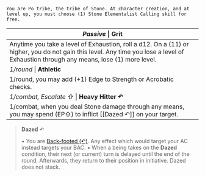	You are Po tribe, the tribe of Stone. At character creation, and at level up, you must choose (1) Stone Elementalist Calling skill for free.

| *Passive* \| **Grit**                                                                                                                                                                |
| ------------------------------------------------------------------------------------------------------------------------------------------------------------------------------------ |
| Anytime you take a level of Exhaustion, roll a d12. On a (11) or higher, you do not gain this level. Any time you lose a level of Exhaustion through any means, lose (1) more level. |
| *1/round* \| **Athletic**                                                                                                                                                            |
| 1/round, you may add (+1) Edge to Strength or Acrobatic checks.                                                                                                                      |
| *1/combat, Escalate ⇧* \| **Heavy Hitter ↶**                                                                                                                                         |
| 1/combat, when you deal Stone damage through any means, you may spend (EP⇧) to inflict [[Dazed ↶]] on your target.                                                                   |

>**Dazed** ↶
> 
> • You are [Back-footed (↶)](app://obsidian.md/Back-footed%20\(%E2%86%B6\)). Any effect which would target your AC instead targets your BAC.
> • When a being takes on the **Dazed** condition, their next (or current) turn is delayed until the end of the round. Afterwards, they return to their position in initiative. Dazed does not stack.
